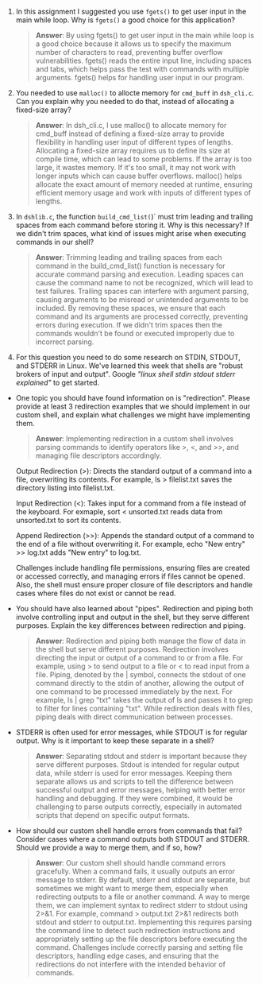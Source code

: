 1. In this assignment I suggested you use `fgets()` to get user input in the main while loop. Why is `fgets()` a good choice for this application?

    > **Answer**:  By using fgets() to get user input in the main while loop is a good choice because it allows us to specify the maximum number of characters to read, preventing buffer overflow vulnerabilities. fgets() reads the entire input line, including spaces and tabs, which helps pass the test with commands with multiple arguments. fgets() helps for handling user input in our program. 

2. You needed to use `malloc()` to allocte memory for `cmd_buff` in `dsh_cli.c`. Can you explain why you needed to do that, instead of allocating a fixed-size array?

    > **Answer**:  In dsh_cli.c, I use malloc() to allocate memory for cmd_buff instead of defining a fixed-size array to provide flexibility in handling user input of different types of lengths. Allocating a fixed-size array requires us to define its size at compile time, which can lead to some problems. If the array is too large, it wastes memory. If it's too small, it may not work with longer inputs which can cause buffer overflows. malloc() helps allocate the exact amount of memory needed at runtime, ensuring efficient memory usage and work with inputs of different types of lengths.

3. In `dshlib.c`, the function `build_cmd_list(`)` must trim leading and trailing spaces from each command before storing it. Why is this necessary? If we didn't trim spaces, what kind of issues might arise when executing commands in our shell?

    > **Answer**:  Trimming leading and trailing spaces from each command in the build_cmd_list() function is necessary for accurate command parsing and execution. Leading spaces can cause the command name to not be recognized, which will lead to test failures. Trailing spaces can interfere with argument parsing, causing arguments to be misread or unintended arguments to be included. By removing these spaces, we ensure that each command and its arguments are processed correctly, preventing errors during execution. If we didn't trim spaces then the commands wouldn't be found or executed improperly due to incorrect parsing. 

4. For this question you need to do some research on STDIN, STDOUT, and STDERR in Linux. We've learned this week that shells are "robust brokers of input and output". Google _"linux shell stdin stdout stderr explained"_ to get started.

- One topic you should have found information on is "redirection". Please provide at least 3 redirection examples that we should implement in our custom shell, and explain what challenges we might have implementing them.

    > **Answer**:  Implementing redirection in a custom shell involves parsing commands to identify operators like >, <, and >>, and managing file descriptors accordingly. 
    
    Output Redirection (>): Directs the standard output of a command into a file, overwriting its contents. For example, ls > filelist.txt saves the directory listing into filelist.txt. 

    Input Redirection (<): Takes input for a command from a file instead of the keyboard. For exmaple, sort < unsorted.txt reads data from unsorted.txt to sort its contents. 

    Append Redirection (>>): Appends the standard output of a command to the end of a file without overwriting it. For example, echo "New entry" >> log.txt adds "New entry" to log.txt.
    
    Challenges include handling file permissions, ensuring files are created or accessed correctly, and managing errors if files cannot be opened. Also, the shell must ensure proper closure of file descriptors and handle cases where files do not exist or cannot be read. 

- You should have also learned about "pipes". Redirection and piping both involve controlling input and output in the shell, but they serve different purposes. Explain the key differences between redirection and piping.

    > **Answer**:  Redirection and piping both manage the flow of data in the shell but serve different purposes. Redirection involves directing the input or output of a command to or from a file. For example, using > to send output to a file or < to read input from a file. Piping, denoted by the | symbol, connects the stdout of one command directly to the stdin of another, allowing the output of one command to be processed immediately by the next. For example, ls | grep "txt" takes the output of ls and passes it to grep to filter for lines containing "txt". While redirection deals with files, piping deals with direct communication between processes. 

- STDERR is often used for error messages, while STDOUT is for regular output. Why is it important to keep these separate in a shell?

    > **Answer**:  Separating stdout and stderr is important because they serve different purposes. Stdout is intended for regular output data, while stderr is used for error messages. Keeping them separate allows us and scripts to tell the difference between successful output and error messages, helping with better error handling and debugging. If they were combined, it would be challenging to parse outputs correctly, especially in automated scripts that depend on specific output formats. 

- How should our custom shell handle errors from commands that fail? Consider cases where a command outputs both STDOUT and STDERR. Should we provide a way to merge them, and if so, how?

    > **Answer**:  Our custom shell should handle command errors gracefully. When a command fails, it usually outputs an error message to stderr. By default, stderr and stdout are separate, but sometimes we might want to merge them, especially when redirecting outputs to a file or another command. A way to merge them, we can implement syntax to redirect stderr to stdout using 2>&1. For example, command > output.txt 2>&1 redirects both stdout and stderr to output.txt. Implementing this requires parsing the command line to detect such redirection instructions and appropriately setting up the file descriptors before executing the command. Challenges include correctly parsing and setting file descriptors, handling edge cases, and ensuring that the redirections do not interfere with the intended behavior of commands.